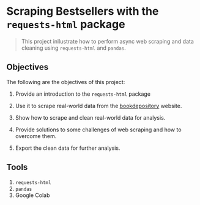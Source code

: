 # Scraping Bestsellers with the  `requests-html` package

> This project inllustrate how to perform async web scraping and data cleaning using `requests-html` and `pandas`.

## Objectives

The following are the objectives of this project:

1. Provide an introduction to the `requests-html` package


2. Use it to scrape real-world data from the [bookdepository](https://www.bookdepository.com/bestsellers) website.


3. Show how to scrape and clean real-world data for analysis.

4. Provide solutions to some challenges of web scraping and how to overcome them.

5. Export the clean data for further analysis.

## Tools

1. `requests-html`
2. `pandas`
3. Google Colab
